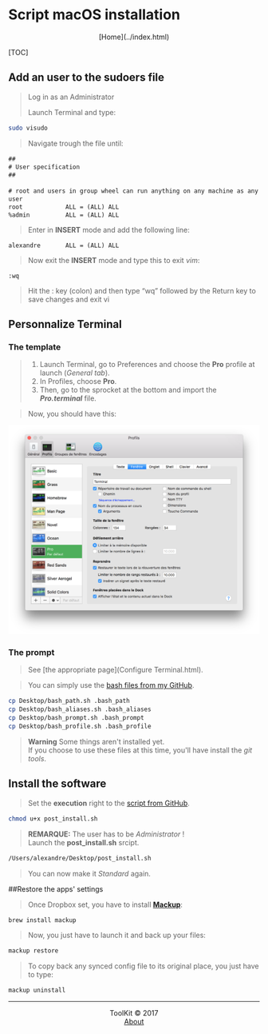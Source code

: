# Script macOS installation
<center>[Home](../index.html)</center>

[TOC]

## Add an user to the sudoers file

> Log in as an Administrator  
> 
> Launch Terminal and type:  

```bash
sudo visudo
```

> Navigate trough the file until:  

```vim
##
# User specification
##

# root and users in group wheel can run anything on any machine as any user
root            ALL = (ALL) ALL
%admin          ALL = (ALL) ALL
```
  
> Enter in **INSERT** mode and add the following line:

```vim
alexandre       ALL = (ALL) ALL
```
  
> Now exit the **INSERT** mode and type this to exit _vim_:

```vim
:wq
```
  
> Hit the : key (colon) and then type “wq” followed by the Return key to save changes and exit vi   

## Personnalize Terminal

### The template

> 1. Launch Terminal, go to Preferences and choose the **Pro** profile at launch (_General tab_).  
> 2. In Profiles, choose **Pro**.  
> 3. Then, go to the sprocket at the bottom and import the **_Pro.terminal_** file.

> Now, you should have this:  

![The Terminal Preferences](../img/macOS/Terminal-Pref.png "The Terminal Preferences")

### The prompt
> See [the appropriate page](Configure Terminal.html).  

> You can simply use the [bash files from my GitHub](https://github.com/Harchytekt/myconfig/tree/master/bash_files).  

```bash
cp Desktop/bash_path.sh .bash_path
cp Desktop/bash_aliases.sh .bash_aliases
cp Desktop/bash_prompt.sh .bash_prompt
cp Desktop/bash_profile.sh .bash_profile
```

> **Warning** Some things aren't installed yet.  
> If you choose to use these files at this time, you'll have install the _git tools_.

## Install the software
> Set the **execution** right to the [script from GitHub](https://github.com/Harchytekt/myconfig/tree/master/installation%20script).

```bash
chmod u+x post_install.sh
```

> **REMARQUE:** The user has to be _Administrator_ !  
> Launch the **post_install.sh** srcipt.  

```bash
/Users/alexandre/Desktop/post_install.sh
```

> You can now make it _Standard_ again.

##Restore the apps' settings

> Once Dropbox set, you have to install **[Mackup](https://github.com/lra/mackup)**:  

```bash
brew install mackup
```

> Now, you just have to launch it and back up your files:  

```bash
mackup restore
```

> To copy back any synced config file to its original place, you just have to type:  

```bash
mackup uninstall
```


***

<center>ToolKit © 2017</center><center><a href="http://alexandre-ducobu.esy.es/En">About</a> </center>
